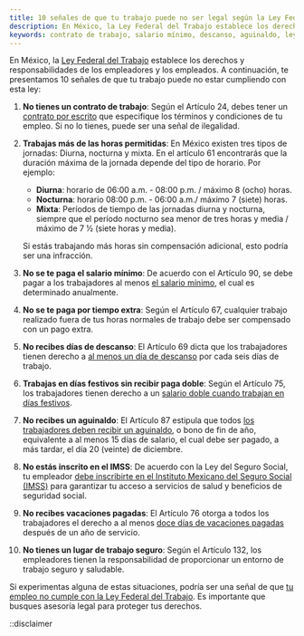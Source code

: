 ```yaml
---
title: 10 señales de que tu trabajo puede no ser legal según la Ley Federal del Trabajo
description: En México, la Ley Federal del Trabajo establece los derechos y responsabilidades de los empleadores y los empleados. Te presentamos 10 señales de que tu trabajo puede no estar cumpliendo con esta ley.
keywords: contrato de trabajo, salario mínimo, descanso, aguinaldo, ley federal del trabajo, mexico
---
```

En México, la [Ley Federal del Trabajo](/ley-federal-del-trabajo) establece los derechos y responsabilidades de los empleadores y los empleados. A continuación, te presentamos 10 señales de que tu trabajo puede no estar cumpliendo con esta ley:

1. **No tienes un contrato de trabajo**: Según el Artículo 24, debes tener un [contrato por escrito](/articulos/que-es-un-contrato-de-trabajo-y-en-que-deberia-fijarme-antes-de-firmar) que especifique los términos y condiciones de tu empleo. Si no lo tienes, puede ser una señal de ilegalidad.

2. **Trabajas más de las horas permitidas**: En México existen tres tipos de jornadas: Diurna, nocturna y mixta. En el artículo 61 encontrarás que la duración máxima de la jornada depende del tipo de horario. Por ejemplo:
    - **Diurna**: horario de 06:00 a.m. - 08:00 p.m. / máximo 8 (ocho) horas.
    - **Nocturna**: horario 08:00 p.m. - 06:00 a.m./ máximo 7 (siete) horas.
    - **Mixta**: Períodos de tiempo de las jornadas diurna y nocturna, siempre que el período nocturno sea menor de tres horas y media / máximo de 7 1⁄2 (siete horas y media).

   Si estás trabajando más horas sin compensación adicional, esto podría ser una infracción.

3. **No se te paga el salario mínimo**: De acuerdo con el Artículo 90, se debe pagar a los trabajadores al menos [el salario mínimo](/articulos/que-es-el-salario-minimo), el cual es determinado anualmente.

4. **No se te paga por tiempo extra**: Según el Artículo 67, cualquier trabajo realizado fuera de tus horas normales de trabajo debe ser compensado con un pago extra.

5. **No recibes días de descanso**: El Artículo 69 dicta que los trabajadores tienen derecho a [al menos un día de descanso](/articulos/como-funcionan-los-dias-de-descanso) por cada seis días de trabajo.

6. **Trabajas en días festivos sin recibir paga doble**: Según el Artículo 75, los trabajadores tienen derecho a un [salario doble cuando trabajan en días festivos](/articulos/cuales-son-los-dias-de-asueto-en-mexico-2024).

7. **No recibes un aguinaldo**: El Artículo 87 estipula que todos [los trabajadores deben recibir un aguinaldo](/articulos/que-es-el-aguinaldo-y-como-se-calcula), o bono de fin de año, equivalente a al menos 15 días de salario, el cual debe ser pagado, a más tardar, el día 20 (veinte) de diciembre.

8. **No estás inscrito en el IMSS**: De acuerdo con la Ley del Seguro Social, tu empleador [debe inscribirte en el Instituto Mexicano del Seguro Social (IMSS)](/articulos/que-es-la-ley-del-seguro-social-imss) para garantizar tu acceso a servicios de salud y beneficios de seguridad social.

9. **No recibes vacaciones pagadas**: El Artículo 76 otorga a todos los trabajadores el derecho a al menos [doce días de vacaciones pagadas](/articulos/como-funcionan-las-vacaciones-en-mexico) después de un año de servicio.

10. **No tienes un lugar de trabajo seguro**: Según el Artículo 132, los empleadores tienen la responsabilidad de proporcionar un entorno de trabajo seguro y saludable.

Si experimentas alguna de estas situaciones, podría ser una señal de que [tu empleo no cumple con la Ley Federal del Trabajo](/articulos/pasos-a-seguir-si-sospechas-que-tu-trabajo-no-es-legal). Es importante que busques asesoría legal para proteger tus derechos.

::disclaimer
